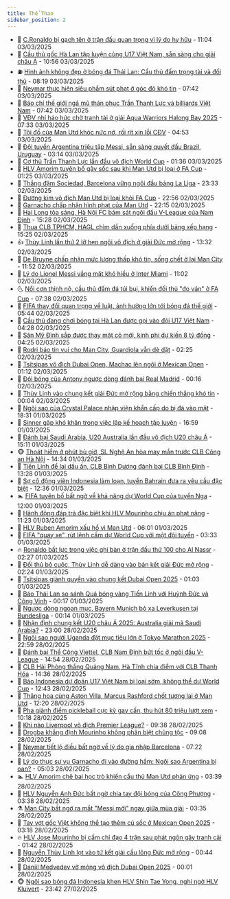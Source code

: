 ```yaml
---
title: Thể Thao
sidebar_position: 2
---
```


<!-- dantri-the-thao:START -->
- 🎡 [C.Ronaldo bị gạch tên ở trận đấu quan trọng vì lý do hy hữu](https://dantri.com.vn/the-thao/cronaldo-bi-gach-ten-o-tran-dau-quan-trong-vi-ly-do-hy-huu-20250303180352560.htm) - 11:04 03/03/2025
- 💯 [Cầu thủ gốc Hà Lan tập luyện cùng U17 Việt Nam, sẵn sàng cho giải châu Á](https://dantri.com.vn/the-thao/cau-thu-goc-ha-lan-tap-luyen-cung-u17-viet-nam-san-sang-cho-giai-chau-a-20250303174330412.htm) - 10:56 03/03/2025
- ⛽️ [Hình ảnh không đẹp ở bóng đá Thái Lan: Cầu thủ đấm trọng tài và đối thủ](https://dantri.com.vn/the-thao/hinh-anh-khong-dep-o-bong-da-thai-lan-cau-thu-dam-trong-tai-va-doi-thu-20250303151311961.htm) - 08:19 03/03/2025
- 💃 [Neymar thực hiện siêu phẩm sút phạt ở góc độ khó tin](https://dantri.com.vn/the-thao/neymar-thuc-hien-sieu-pham-sut-phat-o-goc-do-kho-tin-20250303144245394.htm) - 07:42 03/03/2025
- 🌈 [Báo chí thế giới ngả mũ thán phục Trần Thanh Lực và billiards Việt Nam](https://dantri.com.vn/the-thao/bao-chi-the-gioi-nga-mu-than-phuc-tran-thanh-luc-va-billiards-viet-nam-20250303143929136.htm) - 07:42 03/03/2025
- 🦅 [VĐV nhí háo hức chờ tranh tài ở giải Aqua Warriors Halong Bay 2025](https://dantri.com.vn/the-thao/vdv-nhi-hao-huc-cho-tranh-tai-o-giai-aqua-warriors-halong-bay-2025-20250303111930753.htm) - 07:33 03/03/2025
- 🌝 [Tội đồ của Man Utd khóc nức nở, rối rít xin lỗi CĐV](https://dantri.com.vn/the-thao/toi-do-cua-man-utd-khoc-nuc-no-roi-rit-xin-loi-cdv-20250303115301013.htm) - 04:53 03/03/2025
- 🚀 [Đội tuyển Argentina triệu tập Messi, sẵn sàng quyết đấu Brazil, Uruguay](https://dantri.com.vn/the-thao/doi-tuyen-argentina-trieu-tap-messi-san-sang-quyet-dau-brazil-uruguay-20250303094812757.htm) - 03:14 03/03/2025
- 🎉 [Cơ thủ Trần Thanh Lực lần đầu vô địch World Cup](https://dantri.com.vn/the-thao/co-thu-tran-thanh-luc-lan-dau-vo-dich-world-cup-20250303083610022.htm) - 01:36 03/03/2025
- 📝 [HLV Amorim tuyên bố gây sốc sau khi Man Utd bị loại ở FA Cup](https://dantri.com.vn/the-thao/hlv-amorim-tuyen-bo-gay-soc-sau-khi-man-utd-bi-loai-o-fa-cup-20250303081611310.htm) - 01:25 03/03/2025
- 🦄 [Thắng đậm Sociedad, Barcelona vững ngôi đầu bảng La Liga](https://dantri.com.vn/the-thao/thang-dam-sociedad-barcelona-vung-ngoi-dau-bang-la-liga-20250303063302426.htm) - 23:33 02/03/2025
- 🎉 [Đương kim vô địch Man Utd bị loại khỏi FA Cup](https://dantri.com.vn/the-thao/duong-kim-vo-dich-man-utd-bi-loai-khoi-fa-cup-20250303055640830.htm) - 22:56 02/03/2025
- 💼 [Garnacho chấp nhận hình phạt của Man Utd](https://dantri.com.vn/the-thao/garnacho-chap-nhan-hinh-phat-cua-man-utd-20250303062128288.htm) - 22:15 02/03/2025
- 🤡 [Hai Long tỏa sáng, Hà Nội FC bám sát ngôi đầu V-League của Nam Định](https://dantri.com.vn/the-thao/hai-long-toa-sang-ha-noi-fc-bam-sat-ngoi-dau-v-league-cua-nam-dinh-20250302220348425.htm) - 15:28 02/03/2025
- 🦆 [Thua CLB TPHCM, HAGL chìm dần xuống phía dưới bảng xếp hạng](https://dantri.com.vn/the-thao/thua-clb-tphcm-hagl-chim-dan-xuong-phia-duoi-bang-xep-hang-20250302213357894.htm) - 15:25 02/03/2025
- 👍 [Thùy Linh lần thứ 2 lỡ hẹn ngôi vô địch ở giải Đức mở rộng](https://dantri.com.vn/the-thao/thuy-linh-lan-thu-2-lo-hen-ngoi-vo-dich-o-giai-duc-mo-rong-20250302202217931.htm) - 13:32 02/03/2025
- 💼 [De Bruyne chấp nhận mức lương thấp khó tin, sống chết ở lại Man City](https://dantri.com.vn/the-thao/de-bruyne-chap-nhan-muc-luong-thap-kho-tin-song-chet-o-lai-man-city-20250302185210754.htm) - 11:52 02/03/2025
- 🦒 [Lý do Lionel Messi vắng mặt khó hiểu ở Inter Miami](https://dantri.com.vn/the-thao/ly-do-lionel-messi-vang-mat-kho-hieu-o-inter-miami-20250302180115330.htm) - 11:02 02/03/2025
- 🌜 [Nổi cơn thịnh nộ, cầu thủ đấm đá túi bụi, khiến đối thủ &quot;đo ván&quot; ở FA Cup](https://dantri.com.vn/the-thao/noi-con-thinh-no-cau-thu-dam-da-tui-bui-khien-doi-thu-do-van-o-fa-cup-20250302143809502.htm) - 07:38 02/03/2025
- 🦆 [FIFA thay đổi quan trọng về luật, ảnh hưởng lớn tới bóng đá thế giới](https://dantri.com.vn/the-thao/fifa-thay-doi-quan-trong-ve-luat-anh-huong-lon-toi-bong-da-the-gioi-20250302124425414.htm) - 05:44 02/03/2025
- 💪 [Cầu thủ đang chơi bóng tại Hà Lan được gọi vào đội U17 Việt Nam](https://dantri.com.vn/the-thao/cau-thu-dang-choi-bong-tai-ha-lan-duoc-goi-vao-doi-u17-viet-nam-20250302112450463.htm) - 04:28 02/03/2025
- 🧠 [Sân Mỹ Đình sắp được thay mặt cỏ mới, kinh phí dự kiến 8 tỷ đồng](https://dantri.com.vn/the-thao/san-my-dinh-sap-duoc-thay-mat-co-moi-kinh-phi-du-kien-8-ty-dong-20250302111605139.htm) - 04:25 02/03/2025
- 🦄 [Rodri báo tin vui cho Man City, Guardiola vẫn dè dặt](https://dantri.com.vn/the-thao/rodri-bao-tin-vui-cho-man-city-guardiola-van-de-dat-20250302015435177.htm) - 02:25 02/03/2025
- 🥸 [Tsitsipas vô địch Dubai Open, Machac lên ngôi ở Mexican Open](https://dantri.com.vn/the-thao/tsitsipas-vo-dich-dubai-open-machac-len-ngoi-o-mexican-open-20250302080940551.htm) - 01:12 02/03/2025
- 🤠 [Đội bóng của Antony ngược dòng đánh bại Real Madrid](https://dantri.com.vn/the-thao/doi-bong-cua-antony-nguoc-dong-danh-bai-real-madrid-20250302071556797.htm) - 00:16 02/03/2025
- 👺 [Thùy Linh vào chung kết giải Đức mở rộng bằng chiến thắng khó tin](https://dantri.com.vn/the-thao/thuy-linh-vao-chung-ket-giai-duc-mo-rong-bang-chien-thang-kho-tin-20250302000101008.htm) - 00:04 02/03/2025
- 📝 [Ngôi sao của Crystal Palace nhập viện khẩn cấp do bị đá vào mặt](https://dantri.com.vn/the-thao/ngoi-sao-cua-crystal-palace-nhap-vien-khan-cap-do-bi-da-vao-mat-20250302012948325.htm) - 18:31 01/03/2025
- 🦆 [Sinner gặp khó khăn trong việc lập kế hoạch tập luyện](https://dantri.com.vn/the-thao/sinner-gap-kho-khan-trong-viec-lap-ke-hoach-tap-luyen-20250301235940508.htm) - 16:59 01/03/2025
- 🥳 [Đánh bại Saudi Arabia, U20 Australia lần đầu vô địch U20 châu Á](https://dantri.com.vn/the-thao/danh-bai-saudi-arabia-u20-australia-lan-dau-vo-dich-u20-chau-a-20250301215557880.htm) - 15:11 01/03/2025
- 🐵 [Thoát hiểm ở phút bù giờ, SL Nghệ An hòa may mắn trước CLB Công an Hà Nội](https://dantri.com.vn/the-thao/thoat-hiem-o-phut-bu-gio-sl-nghe-an-hoa-may-man-truoc-clb-cong-an-ha-noi-20250301212929723.htm) - 14:34 01/03/2025
- 🤩 [Tiến Linh để lại dấu ấn, CLB Bình Dương đánh bại CLB Bình Định](https://dantri.com.vn/the-thao/tien-linh-de-lai-dau-an-clb-binh-duong-danh-bai-clb-binh-dinh-20250301202424313.htm) - 13:28 01/03/2025
- 🤠 [Sợ cổ động viên Indonesia làm loạn, tuyển Bahrain đưa ra yêu cầu đặc biệt](https://dantri.com.vn/the-thao/so-co-dong-vien-indonesia-lam-loan-tuyen-bahrain-dua-ra-yeu-cau-dac-biet-20250301193615167.htm) - 12:36 01/03/2025
- 🏊 [FIFA tuyên bố bất ngờ về khả năng dự World Cup của tuyển Nga](https://dantri.com.vn/the-thao/fifa-tuyen-bo-bat-ngo-ve-kha-nang-du-world-cup-cua-tuyen-nga-20250301185433753.htm) - 12:00 01/03/2025
- 🗽 [Hành động đáp trả đặc biệt khi HLV Mourinho chịu án phạt nặng](https://dantri.com.vn/the-thao/hanh-dong-dap-tra-dac-biet-khi-hlv-mourinho-chiu-an-phat-nang-20250301172251067.htm) - 11:23 01/03/2025
- 🚀 [HLV Ruben Amorim xấu hổ vì Man Utd](https://dantri.com.vn/the-thao/hlv-ruben-amorim-xau-ho-vi-man-utd-20250301124406611.htm) - 06:01 01/03/2025
- 🎉 [FIFA &quot;quay xe&quot;, rút lệnh cấm dự World Cup với một đội tuyển](https://dantri.com.vn/the-thao/fifa-quay-xe-rut-lenh-cam-du-world-cup-voi-mot-doi-tuyen-20250301103341568.htm) - 03:33 01/03/2025
- 🔥 [Ronaldo bất lực trong việc ghi bàn ở trận đấu thứ 100 cho Al Nassr](https://dantri.com.vn/the-thao/ronaldo-bat-luc-trong-viec-ghi-ban-o-tran-dau-thu-100-cho-al-nassr-20250301092027935.htm) - 02:27 01/03/2025
- 🎉 [Đối thủ bỏ cuộc, Thùy Linh dễ dàng vào bán kết giải Đức mở rộng](https://dantri.com.vn/the-thao/doi-thu-bo-cuoc-thuy-linh-de-dang-vao-ban-ket-giai-duc-mo-rong-20250301083659214.htm) - 02:24 01/03/2025
- 🎡 [Tsitsipas giành quyền vào chung kết Dubai Open 2025](https://dantri.com.vn/the-thao/tsitsipas-gianh-quyen-vao-chung-ket-dubai-open-2025-20250301080135806.htm) - 01:03 01/03/2025
- 🐻 [Báo Thái Lan so sánh Quả bóng vàng Tiến Linh với Huỳnh Đức và Công Vinh](https://dantri.com.vn/the-thao/bao-thai-lan-so-sanh-qua-bong-vang-tien-linh-voi-huynh-duc-va-cong-vinh-20250228230040442.htm) - 00:17 01/03/2025
- 🌊 [Ngược dòng ngoạn mục, Bayern Munich bỏ xa Leverkusen tại Bundesliga](https://dantri.com.vn/the-thao/nguoc-dong-ngoan-muc-bayern-munich-bo-xa-leverkusen-tai-bundesliga-20250301062937102.htm) - 00:14 01/03/2025
- 💃 [Nhận định chung kết U20 châu Á 2025: Australia giải mã Saudi Arabia?](https://dantri.com.vn/the-thao/nhan-dinh-chung-ket-u20-chau-a-2025-australia-giai-ma-saudi-arabia-20250228165418393.htm) - 23:00 28/02/2025
- 🤔 [Ngôi sao người Uganda đặt mục tiêu lớn ở Tokyo Marathon 2025](https://dantri.com.vn/the-thao/ngoi-sao-nguoi-uganda-dat-muc-tieu-lon-o-tokyo-marathon-2025-20250301073936441.htm) - 22:59 28/02/2025
- 🤭 [Đánh bại Thể Công Viettel, CLB Nam Định bứt tốc ở ngôi đầu V-League](https://dantri.com.vn/the-thao/danh-bai-the-cong-viettel-clb-nam-dinh-but-toc-o-ngoi-dau-v-league-20250228215048518.htm) - 14:54 28/02/2025
- 👹 [CLB Hải Phòng thắng Quảng Nam, Hà Tĩnh chia điểm với CLB Thanh Hóa](https://dantri.com.vn/the-thao/clb-hai-phong-thang-quang-nam-ha-tinh-chia-diem-voi-clb-thanh-hoa-20250228213356351.htm) - 14:36 28/02/2025
- 🗽 [Báo Indonesia dự đoán U17 Việt Nam bị loại sớm, không thể dự World Cup](https://dantri.com.vn/the-thao/bao-indonesia-du-doan-u17-viet-nam-bi-loai-som-khong-the-du-world-cup-20250228194317087.htm) - 12:43 28/02/2025
- 🥳 [Thăng hoa cùng Aston Villa, Marcus Rashford chốt tương lai ở Man Utd](https://dantri.com.vn/the-thao/thang-hoa-cung-aston-villa-marcus-rashford-chot-tuong-lai-o-man-utd-20250228174319722.htm) - 12:20 28/02/2025
- 💃 [Pha giành điểm pickleball cực kỳ gay cấn, thu hút 80 triệu lượt xem](https://dantri.com.vn/the-thao/pha-gianh-diem-pickleball-cuc-ky-gay-can-thu-hut-80-trieu-luot-xem-20250228171637653.htm) - 10:18 28/02/2025
- 🧰 [Khi nào Liverpool vô địch Premier League?](https://dantri.com.vn/the-thao/khi-nao-liverpool-vo-dich-premier-league-20250228163638992.htm) - 09:38 28/02/2025
- 💪 [Drogba khẳng định Mourinho không phân biệt chủng tộc](https://dantri.com.vn/the-thao/drogba-khang-dinh-mourinho-khong-phan-biet-chung-toc-20250228160801251.htm) - 09:08 28/02/2025
- 🚀 [Neymar tiết lộ điều bất ngờ về lý do gia nhập Barcelona](https://dantri.com.vn/the-thao/neymar-tiet-lo-dieu-bat-ngo-ve-ly-do-gia-nhap-barcelona-20250228120747233.htm) - 07:22 28/02/2025
- 🤠 [Lý do thực sự vụ Garnacho đi vào đường hầm: Ngôi sao Argentina bị oan?](https://dantri.com.vn/the-thao/ly-do-thuc-su-vu-garnacho-di-vao-duong-ham-ngoi-sao-argentina-bi-oan-20250228113300454.htm) - 05:03 28/02/2025
- 🏊 [HLV Amorim chê bai học trò khiến cầu thủ Man Utd phản ứng](https://dantri.com.vn/the-thao/hlv-amorim-che-bai-hoc-tro-khien-cau-thu-man-utd-phan-ung-20250228102917978.htm) - 03:39 28/02/2025
- 🦄 [HLV Nguyễn Anh Đức bất ngờ chia tay đội bóng của Công Phượng](https://dantri.com.vn/the-thao/hlv-nguyen-anh-duc-bat-ngo-chia-tay-doi-bong-cua-cong-phuong-20250228104552007.htm) - 03:38 28/02/2025
- ⚗️ [Man City bất ngờ ra mắt &quot;Messi mới&quot; ngay giữa mùa giải](https://dantri.com.vn/the-thao/man-city-bat-ngo-ra-mat-messi-moi-ngay-giua-mua-giai-20250228103504634.htm) - 03:35 28/02/2025
- 🥷 [Tay vợt gốc Việt không thể tạo thêm cú sốc ở Mexican Open 2025](https://dantri.com.vn/the-thao/tay-vot-goc-viet-khong-the-tao-them-cu-soc-o-mexican-open-2025-20250228101721676.htm) - 03:18 28/02/2025
- 🔥 [HLV Jose Mourinho bị cấm chỉ đạo 4 trận sau phát ngôn gây tranh cãi](https://dantri.com.vn/the-thao/hlv-jose-mourinho-bi-cam-chi-dao-4-tran-sau-phat-ngon-gay-tranh-cai-20250228080130283.htm) - 01:42 28/02/2025
- 🦅 [Nguyễn Thùy Linh lọt vào tứ kết giải cầu lông Đức mở rộng](https://dantri.com.vn/the-thao/nguyen-thuy-linh-lot-vao-tu-ket-giai-cau-long-duc-mo-rong-20250228072711284.htm) - 00:44 28/02/2025
- 🌝 [Daniil Medvedev vỡ mộng vô địch Dubai Open 2025](https://dantri.com.vn/the-thao/daniil-medvedev-vo-mong-vo-dich-dubai-open-2025-20250228065916760.htm) - 00:01 28/02/2025
- 🐵 [Ngôi sao bóng đá Indonesia khen HLV Shin Tae Yong, nghi ngờ HLV Kluivert](https://dantri.com.vn/the-thao/ngoi-sao-bong-da-indonesia-khen-hlv-shin-tae-yong-nghi-ngo-hlv-kluivert-20250227235854558.htm) - 23:42 27/02/2025<!-- dantri-the-thao:END -->
